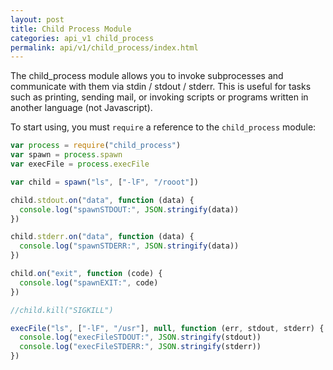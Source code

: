 ```yaml
---
layout: post
title: Child Process Module
categories: api_v1 child_process
permalink: api/v1/child_process/index.html
---
```


The child_process module allows you to invoke subprocesses and communicate with them via stdin / stdout / stderr. This is useful for tasks such as printing, sending mail, or invoking scripts or programs written in another language (not Javascript).

To start using, you must `require` a reference to the `child_process` module:

```javascript
var process = require("child_process")
var spawn = process.spawn
var execFile = process.execFile

var child = spawn("ls", ["-lF", "/rooot"])

child.stdout.on("data", function (data) {
  console.log("spawnSTDOUT:", JSON.stringify(data))
})

child.stderr.on("data", function (data) {
  console.log("spawnSTDERR:", JSON.stringify(data))
})

child.on("exit", function (code) {
  console.log("spawnEXIT:", code)
})

//child.kill("SIGKILL")

execFile("ls", ["-lF", "/usr"], null, function (err, stdout, stderr) {
  console.log("execFileSTDOUT:", JSON.stringify(stdout))
  console.log("execFileSTDERR:", JSON.stringify(stderr))
})
```
